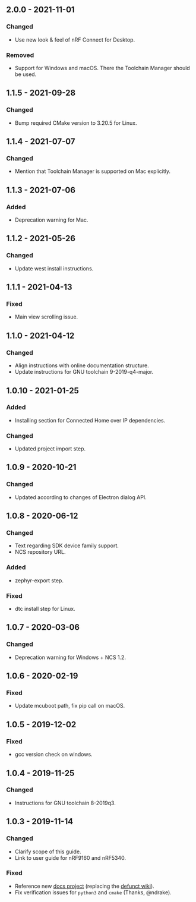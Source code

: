 ## 2.0.0 - 2021-11-01
### Changed
- Use new look & feel of nRF Connect for Desktop.
### Removed
- Support for Windows and macOS. There the Toolchain Manager should be used.

## 1.1.5 - 2021-09-28
### Changed
- Bump required CMake version to 3.20.5 for Linux.

## 1.1.4 - 2021-07-07
### Changed
- Mention that Toolchain Manager is supported on Mac explicitly.

## 1.1.3 - 2021-07-06
### Added
- Deprecation warning for Mac.

## 1.1.2 - 2021-05-26
### Changed
- Update west install instructions.

## 1.1.1 - 2021-04-13
### Fixed
- Main view scrolling issue.

## 1.1.0 - 2021-04-12
### Changed
- Align instructions with online documentation structure.
- Update instructions for GNU toolchain 9-2019-q4-major.

## 1.0.10 - 2021-01-25
### Added
- Installing section for Connected Home over IP dependencies.
### Changed
- Updated project import step.

## 1.0.9 - 2020-10-21
### Changed
- Updated according to changes of Electron dialog API.

## 1.0.8 - 2020-06-12
### Changed
- Text regarding SDK device family support.
- NCS repository URL.
### Added
- zephyr-export step.
### Fixed
- dtc install step for Linux.

## 1.0.7 - 2020-03-06
### Changed
- Deprecation warning for Windows + NCS 1.2.

## 1.0.6 - 2020-02-19
### Fixed
- Update mcuboot path, fix pip call on macOS.

## 1.0.5 - 2019-12-02
### Fixed
- gcc version check on windows.

## 1.0.4 - 2019-11-25
### Changed
- Instructions for GNU toolchain 8-2019q3.

## 1.0.3 - 2019-11-14
### Changed
- Clarify scope of this guide.
- Link to user guide for nRF9160 and nRF5340.
### Fixed
- Reference new [docs project](https://nordicsemiconductor.github.io/pc-nrfconnect-docs/) (replacing the [defunct wiki](https://github.com/NordicSemiconductor/pc-nrfconnect-core/wiki)).
- Fix verification issues for `python3` and `cmake` (Thanks, @ndrake).
